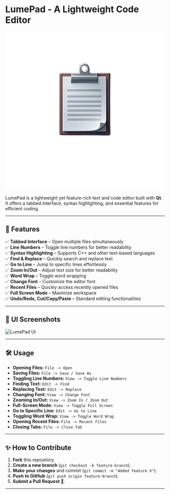 # LumePad - A Lightweight Code Editor

![LumePad Logo](icons/lumepad_logo.png)

LumePad is a lightweight yet feature-rich text and code editor built with **Qt**. It offers a tabbed interface, syntax highlighting, and essential features for efficient coding.

---

## 🚀 Features

✅ **Tabbed Interface** – Open multiple files simultaneously  
✅ **Line Numbers** – Toggle line numbers for better readability  
✅ **Syntax Highlighting** – Supports C++ and other text-based languages  
✅ **Find & Replace** – Quickly search and replace text  
✅ **Go to Line** – Jump to specific lines effortlessly  
✅ **Zoom In/Out** – Adjust text size for better readability  
✅ **Word Wrap** – Toggle word wrapping  
✅ **Change Font** – Customize the editor font  
✅ **Recent Files** – Quickly access recently opened files  
✅ **Full Screen Mode** – Maximize workspace  
✅ **Undo/Redo, Cut/Copy/Paste** – Standard editing functionalities  


---

## 🎨 UI Screenshots

![LumePad UI](screenshots/lumepad_ui.png)

---

## 🛠️ Usage

- **Opening Files:** `File -> Open`
- **Saving Files:** `File -> Save / Save As`
- **Toggling Line Numbers:** `View -> Toggle Line Numbers`
- **Finding Text:** `Edit -> Find`
- **Replacing Text:** `Edit -> Replace`
- **Changing Font:** `View -> Change Font`
- **Zooming In/Out:** `View -> Zoom In / Zoom Out`
- **Full-Screen Mode:** `View -> Toggle Full Screen`
- **Go to Specific Line:** `Edit -> Go to Line`
- **Toggling Word Wrap:** `View -> Toggle Word Wrap`
- **Opening Recent Files:** `File -> Recent Files`
- **Closing Tabs:** `File -> Close Tab`

---

## ✨ How to Contribute

1. **Fork** this repository.
2. **Create a new branch** (`git checkout -b feature-branch`).
3. **Make your changes** and commit (`git commit -m "Added feature X"`).
4. **Push to GitHub** (`git push origin feature-branch`).
5. **Submit a Pull Request** 🚀.

---

